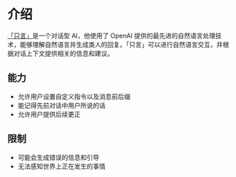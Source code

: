 # 介绍

[「只言」](https://zhiyan.dev)是一个对话型 AI，他使用了 OpenAI 提供的最先进的自然语言处理技术，能够理解自然语言并生成类人的回复。「只言」可以进行自然语言交互，并根据对话上下文提供相关的信息和建议。

## 能力

- 允许用户设置自定义指令以及消息前后缀
- 能记得先前对话中用户所说的话
- 允许用户提供后续更正

## 限制

- 可能会生成错误的信息和引导
- 无法感知世界上正在发生的事情
